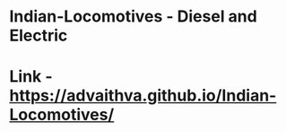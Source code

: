 # Indian-Locomotives - Diesel and Electric    
# Link - https://advaithva.github.io/Indian-Locomotives/     

